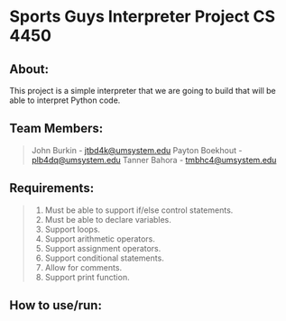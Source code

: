 # Sports Guys Interpreter Project CS 4450

## About:
This project is a simple interpreter that we are going to build that will be able to interpret Python code.

## Team Members:
> John Burkin - jtbd4k@umsystem.edu
> Payton Boekhout - plb4dq@umsystem.edu
> Tanner Bahora - tmbhc4@umsystem.edu

## Requirements:
> 1. Must be able to support if/else control statements.
> 2. Must be able to declare variables.
> 3. Support loops.
> 4. Support arithmetic operators.
> 5. Support assignment operators.
> 6. Support conditional statements.
> 7. Allow for comments.
> 8. Support print function.
  
## How to use/run:

